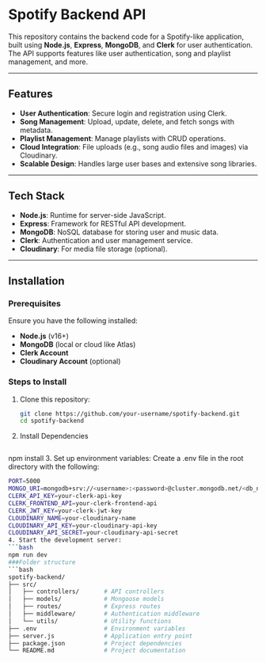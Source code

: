 # Spotify Backend API

This repository contains the backend code for a Spotify-like application, built using **Node.js**, **Express**, **MongoDB**, and **Clerk** for user authentication. The API supports features like user authentication, song and playlist management, and more.

---

## Features

- **User Authentication**: Secure login and registration using Clerk.
- **Song Management**: Upload, update, delete, and fetch songs with metadata.
- **Playlist Management**: Manage playlists with CRUD operations.
- **Cloud Integration**: File uploads (e.g., song audio files and images) via Cloudinary.
- **Scalable Design**: Handles large user bases and extensive song libraries.

---

## Tech Stack

- **Node.js**: Runtime for server-side JavaScript.
- **Express**: Framework for RESTful API development.
- **MongoDB**: NoSQL database for storing user and music data.
- **Clerk**: Authentication and user management service.
- **Cloudinary**: For media file storage (optional).

---

## Installation

### Prerequisites

Ensure you have the following installed:
- **Node.js** (v16+)
- **MongoDB** (local or cloud like Atlas)
- **Clerk Account**
- **Cloudinary Account** (optional)

### Steps to Install

1. Clone this repository:
   ```bash
   git clone https://github.com/your-username/spotify-backend.git
   cd spotify-backend
2. Install Dependencies
   ```bash
  npm install
3. Set up environment variables: Create a .env file in the root directory with the following:
   ```bash
   PORT=5000
  MONGO_URI=mongodb+srv://<username>:<password>@cluster.mongodb.net/<db_name>
  CLERK_API_KEY=your-clerk-api-key
  CLERK_FRONTEND_API=your-clerk-frontend-api
  CLERK_JWT_KEY=your-clerk-jwt-key
  CLOUDINARY_NAME=your-cloudinary-name
  CLOUDINARY_API_KEY=your-cloudinary-api-key
  CLOUDINARY_API_SECRET=your-cloudinary-api-secret
4. Start the development server:
   ```bash
   npm run dev
###Folder structure
   ```bash
spotify-backend/
├── src/
│   ├── controllers/       # API controllers
│   ├── models/            # Mongoose models
│   ├── routes/            # Express routes
│   ├── middleware/        # Authentication middleware
│   └── utils/             # Utility functions
├── .env                   # Environment variables
├── server.js              # Application entry point
├── package.json           # Project dependencies
└── README.md              # Project documentation


